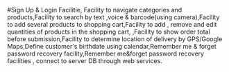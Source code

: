 #Sign Up & Login Facilitie, Facility to navigate categories and products,Facility to search by text ,voice & barcode(using camera),Facility to add several products to shopping cart,Facility to add , remove and edit quantities of products in the shopping cart,
,Facility to show order total before submission,Facility to determine location of delivery by GPS/Google Maps,Define customer's birthdate using calendar,Remember me & forget password recovery facility,Remember me&forget password recovery facilities , connect to server DB through web services.
